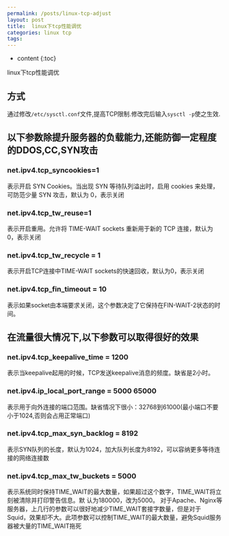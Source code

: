 ```yaml
---
permalink: /posts/linux-tcp-adjust
layout: post
title:  linux下tcp性能调优
categories: linux tcp
tags:
---
```


* content
{:toc}

linux下tcp性能调优




## 方式
通过修改`/etc/sysctl.conf`文件,提高TCP限制.修改完后输入`sysctl -p`使之生效.

## 以下参数除提升服务器的负载能力,还能防御一定程度的DDOS,CC,SYN攻击

### net.ipv4.tcp_syncookies=1
表示开启 SYN Cookies。当出现 SYN 等待队列溢出时，启用 cookies 来处理，可防范少量 SYN 攻击，默认为 0，表示关闭

### net.ipv4.tcp_tw_reuse=1
表示开启重用。允许将 TIME-WAIT sockets 重新用于新的 TCP 连接，默认为 0，表示关闭

### net.ipv4.tcp_tw_recycle = 1
表示开启TCP连接中TIME-WAIT sockets的快速回收，默认为0，表示关闭

### net.ipv4.tcp_fin_timeout = 10
表示如果socket由本端要求关闭，这个参数决定了它保持在FIN-WAIT-2状态的时间。

## 在流量很大情况下,以下参数可以取得很好的效果

### net.ipv4.tcp_keepalive_time = 1200
表示当keepalive起用的时候，TCP发送keepalive消息的频度。缺省是2小时。

### net.ipv4.ip_local_port_range = 5000 65000
表示用于向外连接的端口范围。缺省情况下很小：32768到61000(最小端口不要小于1024,否则会占用正常端口)

### net.ipv4.tcp_max_syn_backlog = 8192
表示SYN队列的长度，默认为1024，加大队列长度为8192，可以容纳更多等待连接的网络连接数

### net.ipv4.tcp_max_tw_buckets = 5000
表示系统同时保持TIME_WAIT的最大数量，如果超过这个数字，TIME_WAIT将立刻被清除并打印警告信息。默 认为180000，改为5000。
对于Apache、Nginx等服务器，上几行的参数可以很好地减少TIME_WAIT套接字数量，但是对于 Squid，效果却不大。此项参数可以控制TIME_WAIT的最大数量，避免Squid服务器被大量的TIME_WAIT拖死
